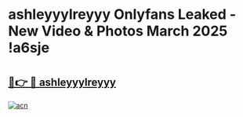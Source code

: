 # ashleyyylreyyy Onlyfans Leaked - New Video & Photos March 2025 !a6sje

# <h2><a href="https://z8yvvs.iuczelnia.edu.pl?title=ashleyyylreyyy&ref=a6sje">🔗👉 🔴 ashleyyylreyyy</a></h2>

[![acn](https://github.com/user-attachments/assets/0f9c940e-d8b0-45ae-aac7-cd30a18b3e1c)](https://z8yvvs.iuczelnia.edu.pl?title=ashleyyylreyyy&ref=a6sje)

